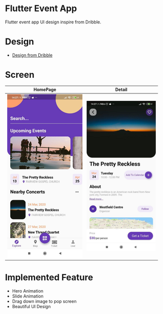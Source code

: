 # Flutter Event App

Flutter event app UI design inspire from Dribble.


# Design

- [Design from Dribble](https://dribbble.com/shots/10796226-Event-App)

# Screen

HomePage             |  Detail     
:-------------------------:|:-------------------------:
<img src="assets/screenshot1.jpg" alt="home" width="500"/>  |  <img src="assets/screenshot2.jpg" alt="Detail" width="500"/>

# Implemented Feature

- Hero Animation
- Slide Animation
- Drag down image to pop screen
- Beautiful UI Design


